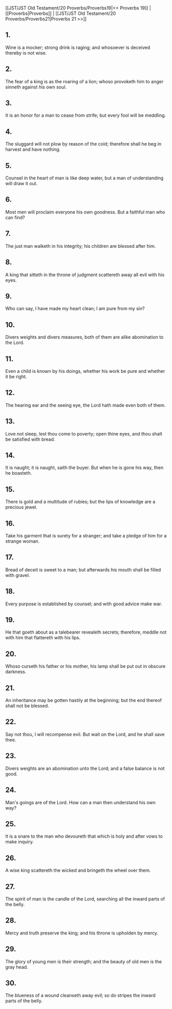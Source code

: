 [[JST/JST Old Testament/20 Proverbs/Proverbs19|<< Proverbs 19]] | [[Proverbs|Proverbs]] | [[JST/JST Old Testament/20 Proverbs/Proverbs21|Proverbs 21 >>]]
## 1.
Wine is a mocker; strong drink is raging; and whosoever is deceived thereby is not wise.
## 2.
The fear of a king is as the roaring of a lion; whoso provoketh him to anger sinneth against his own soul.
## 3.
It is an honor for a man to cease from strife; but every fool will be meddling.
## 4.
The sluggard will not plow by reason of the cold; therefore shall he beg in harvest and have nothing.
## 5.
Counsel in the heart of man is like deep water, but a man of understanding will draw it out.
## 6.
Most men will proclaim everyone his own goodness. But a faithful man who can find?
## 7.
The just man walketh in his integrity; his children are blessed after him.
## 8.
A king that sitteth in the throne of judgment scattereth away all evil with his eyes.
## 9.
Who can say, I have made my heart clean; I am pure from my sin?
## 10.
Divers weights and divers measures, both of them are alike abomination to the Lord.
## 11.
Even a child is known by his doings, whether his work be pure and whether it be right.
## 12.
The hearing ear and the seeing eye, the Lord hath made even both of them.
## 13.
Love not sleep, lest thou come to poverty; open thine eyes, and thou shalt be satisfied with bread.
## 14.
It is naught; it is naught, saith the buyer. But when he is gone his way, then he boasteth.
## 15.
There is gold and a multitude of rubies; but the lips of knowledge are a precious jewel.
## 16.
Take his garment that is surety for a stranger; and take a pledge of him for a strange woman.
## 17.
Bread of deceit is sweet to a man; but afterwards his mouth shall be filled with gravel.
## 18.
Every purpose is established by counsel; and with good advice make war.
## 19.
He that goeth about as a talebearer revealeth secrets; therefore, meddle not with him that flattereth with his lips.
## 20.
Whoso curseth his father or his mother, his lamp shall be put out in obscure darkness.
## 21.
An inheritance may be gotten hastily at the beginning; but the end thereof shall not be blessed.
## 22.
Say not thou, I will recompense evil. But wait on the Lord, and he shall save thee.
## 23.
Divers weights are an abomination unto the Lord; and a false balance is not good.
## 24.
Man\'s goings are of the Lord. How can a man then understand his own way?
## 25.
It is a snare to the man who devoureth that which is holy and after vows to make inquiry.
## 26.
A wise king scattereth the wicked and bringeth the wheel over them.
## 27.
The spirit of man is the candle of the Lord, searching all the inward parts of the belly.
## 28.
Mercy and truth preserve the king; and his throne is upholden by mercy.
## 29.
The glory of young men is their strength; and the beauty of old men is the gray head.
## 30.
The blueness of a wound cleanseth away evil; so do stripes the inward parts of the belly.

